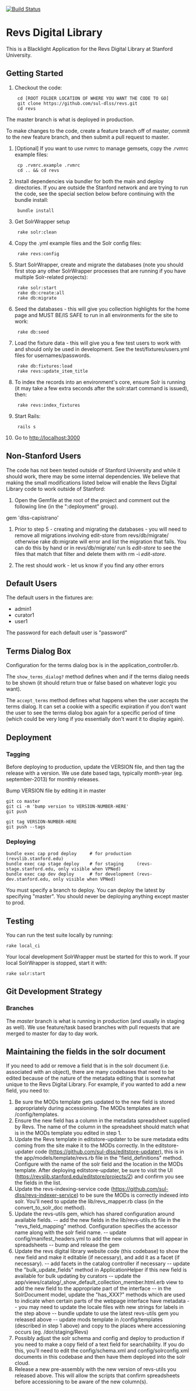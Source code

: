[![Build Status](https://travis-ci.org/sul-dlss/revs.svg?branch=master)](https://travis-ci.org/sul-dlss/revs)

# Revs Digital Library

This is a Blacklight Application for the Revs Digital Library at Stanford University.

## Getting Started

1. Checkout the code:

        cd [ROOT FOLDER LOCATION OF WHERE YOU WANT THE CODE TO GO]
        git clone https://github.com/sul-dlss/revs.git
        cd revs

  The master branch is what is deployed in production.

  To make changes to the code, create a feature branch off of master, commit to the new feature branch, and then submit a pull request to master.

1. [Optional] If you want to use rvmrc to manage gemsets, copy the .rvmrc example files:

        cp .rvmrc.example .rvmrc
        cd .. && cd revs

1. Install dependencies via bundler for both the main and deploy directories.  If you are outside the Stanford network
and are trying to run the code, see the special section below before continuing with the bundle install:

        bundle install

1. Get SolrWrapper setup

        rake solr:clean

1. Copy the .yml example files and the Solr config files:

        rake revs:config

1. Start SolrWrapper, create and migrate the databases (note you should first stop any other SolrWrapper processes that are running if you have
   multiple Solr-related projects):

        rake solr:start
        rake db:create:all
        rake db:migrate

1. Seed the databases - this will give you collection highlights for the home page and MUST BE/IS SAFE to run in all environments for the site to work:

        rake db:seed

1. Load the fixture data - this will give you a few test users to work with and should only be used in development.
  See the test/fixtures/users.yml files for usernames/passwords.

        rake db:fixtures:load
        rake revs:update_item_title

1. To index the records into an environment's core, ensure Solr is running (it may take a few extra seconds after the solr:start command is issued), then:

        rake revs:index_fixtures

1. Start Rails:

        rails s

1. Go to <http://localhost:3000>

## Non-Stanford Users

The code has not been tested outside of Stanford University and while it should work, there may be some internal dependencies.
We believe that making the small modifications listed below will enable the Revs Digital Library code to work outside of Stanford:

1. Open the Gemfile at the root of the project and comment out the following line (in the  ":deployment" group).

  gem 'dlss-capistrano'

1. Prior to step 5 - creating and migrating the databases - you will need to remove all migrations involving edit-store from revs/db/migrate/ otherwise rake db:migrate will error and list the migration that fails. You can do this by hand or in revs/db/migrate/ run ls *edit-store* to see the files that match that filter and delete them with rm -i *edit-store*.

1. The rest should work - let us know if you find any other errors

## Default Users

The default users in the fixtures are:

* admin1
* curator1
* user1

The password for each default user is "password"


## Terms Dialog Box

Configuration for the terms dialog box is in the application_controller.rb.

The `show_terms_dialog?` method defines when and if the terms dialog needs to be shown
(it should return true or false based on whatever logic you want).

The `accept_terms` method defines what happens when the user accepts the terms dialog.
It can set a cookie with a specific expiration if you don't
want the user to see the terms dialog box again for a specific period of time (which could be very long if you essentially don't want it to display again).


## Deployment

### Tagging

Before deploying to production, update the VERSION file, and then tag the release with a version.  We use date based tags, typically month-year (eg. september-2013) for monthly releases.

Bump VERSION file by editing it in master

    git co master
    git ci -m 'bump version to VERSION-NUMBER-HERE'
    git push

    git tag VERSION-NUMBER-HERE
    git push --tags


### Deploying

    bundle exec cap prod deploy     # for production  (revslib.stanford.edu)
    bundle exec cap stage deploy    # for staging     (revs-stage.stanford.edu, only visible when VPNed)
    bundle exec cap dev deploy      # for development (revs-dev.stanford.edu, only visible when VPNed)

You must specify a branch to deploy.  You can deploy the latest by specifying "master".  You should never be deploying anything except master to prod.

## Testing

You can run the test suite locally by running:

    rake local_ci

Your local development SolrWrapper must be started for this to work.  If your local SolrWrapper is stopped, start it with:

    rake solr:start

## Git Development Strategy

### Branches

The *master* branch is what is running in production (and usually in staging as well).
We use feature/task based branches with pull requests that are merged to master for day to day work.

## Maintaining the fields in the solr document

If you need to add or remove a field that is in the solr document (i.e. associated with an object), there are many
codebases that need to be edited because of the nature of the metadata editing that is somewhat unique to the Revs
Digital Library.  For example, if you wanted to add a new field, you need to:

1. Be sure the MODs template gets updated to the new field is stored appropriately during accessioning.  The MODs templates are in /config/templates.
2. Ensure the new field has a column in the metadata spreadsheet supplied by Revs. The name of the column in the spreadsheet should match what is in the MODs template you edited in step 1.
3. Update the Revs template in editstore-updater to be sure metadata edits coming from the site make it to the MODs correctly.  In the editstore-updater code  (https://github.com/sul-dlss/editstore-updater), this is in the app/models/template/revs.rb file in the "field_definitions" method.  Configure with the name of the solr field and the location in the MODs template.  After deploying editstore-updater, be sure to visit the UI (https://revslib.stanford.edu/editstore/projects/2) and confirm you see the fields in the list.
4. Update the revs-indexing-service code (https://github.com/sul-dlss/revs-indexer-service) to be sure the MODs is correctly indexed into solr.  You'll need to update the lib/revs_mapper.rb class (in the convert_to_solr_doc method).
5. Update the revs-utils gem, which has shared configuration around available fields.
 -- add the new fields in the lib/revs-utils.rb file in the "revs_field_mapping" method.  Configuration specifies the accessor name along with the solr field name.
 -- update config/manifest_headers.yml to add the new columns that will appear in spreadsheets
 -- bump and release the gem
6. Update the revs digital library website code (this codebase) to show the new field and make it editable (if necessary), and add it as a facet (if necessary).
 -- add facets in the catalog controller if necessary
 -- update the "bulk_update_fields" method in ApplicationHelper if this new field is available for bulk updating by curators
 -- update the app/views/catalog/_show_default_collection_member.html.erb view to add the new field to the appropriate part of the interface
 -- in the SolrDocument model, update the "has_XXX?" methods which are used to indicate when certain parts of the webpage interface have metadata
 -- you may need to update the locale files with new strings for labels in the step above
 -- bundle update to use the latest revs-utils gem you released above
 -- update mods template in /config/templates (described in step 1 above) and copy to the places where accessioning occurs (eg. /dor/staging/Revs)
7. Possibly adjust the solr schema and config and deploy to production if you need to make a copy field of a text field for searchability.  If you do this, you'll need to edit the config/schema.xml and config/solrconfig.xml documents in this codebase and then have them deployed into the solr cloud.
8. Release a new pre-assembly with the new version of revs-utils you released above.  This will allow the scripts that confirm spreadsheets before accessioning to be aware of the new column(s).
